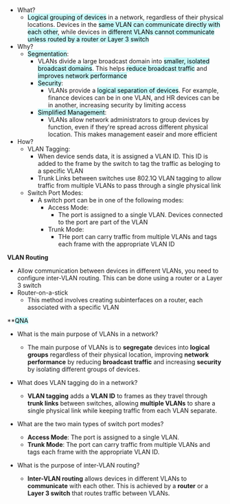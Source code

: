 - What?
	- <mark style="background: #ABF7F7A6;">Logical grouping of devices</mark> in a network, regardless of their physical locations. Devices in the <mark style="background: #ABF7F7A6;">same VLAN can communicate directly with each other</mark>, while devices in <mark style="background: #ABF7F7A6;">different VLANs cannot communicate unless routed by a router or Layer 3 switch</mark>
- Why?
	- <mark style="background: #ABF7F7A6;">Segmentation</mark>:
		- VLANs divide a large broadcast domain into <mark style="background: #ABF7F7A6;">smaller, isolated broadcast domains</mark>. This helps <mark style="background: #ABF7F7A6;">reduce broadcast traffic</mark> and <mark style="background: #ABF7F7A6;">improves network performance</mark>
		- <mark style="background: #ABF7F7A6;">Security</mark>:
			- VLANs provide a <mark style="background: #ABF7F7A6;">logical separation of devices</mark>. For example, finance devices can be in one VLAN, and HR devices can be in another, increasing security by limiting access
		- <mark style="background: #ABF7F7A6;">Simplified Management</mark>:
			- VLANs allow network administrators to group devices by function, even if they're spread across different physical location. This makes management easeir and more efficient
- How?
	- VLAN Tagging:
		- When device sends data, it is assigned a VLAN ID. This ID is added to the frame by the switch to tag the traffic as beloging to a specific VLAN
		- Trunk Links between switches use 802.1Q VLAN tagging to allow traffic from multiple VLANs to pass through a single physical link
	- Switch Port Modes:
		- A switch port can be in one of the following modes:
			- Access Mode:
				- The port is assigned to a single VLAN. Devices connected to the port are part of the VLAN
			- Trunk Mode:
				- THe port can carry traffic from multiple VLANs and tags each frame with the appropriate VLAN ID

**VLAN Routing**
- Allow communication between devices in different VLANs, you need to configure inter-VLAN routing. This can be done using a router or a Layer 3 switch
- Router-on-a-stick
	- This method involves creating subinterfaces on a router, each associated with a specific VLAN

**<mark style="background: #ABF7F7A6;">QNA</mark>
- What is the main purpose of VLANs in a network?
	- The main purpose of VLANs is to **segregate** devices into **logical groups** regardless of their physical location, improving **network performance** by reducing **broadcast traffic** and increasing **security** by isolating different groups of devices.
	
- What does VLAN tagging do in a network?
	- **VLAN tagging** adds a **VLAN ID** to frames as they travel through **trunk links** between switches, allowing **multiple VLANs** to share a single physical link while keeping traffic from each VLAN separate.
	
- What are the two main types of switch port modes?
	- **Access Mode**: The port is assigned to a single VLAN.
    - **Trunk Mode**: The port can carry traffic from multiple VLANs and tags each frame with the appropriate VLAN ID.
    
- What is the purpose of inter-VLAN routing?
	- **Inter-VLAN routing** allows devices in different VLANs to **communicate** with each other. This is achieved by a **router** or a **Layer 3 switch** that routes traffic between VLANs.